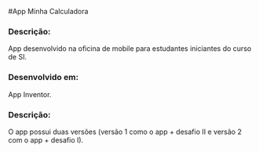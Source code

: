 #App Minha Calculadora

### Descrição:
App desenvolvido na oficina de mobile para estudantes iniciantes do curso de SI. 

### Desenvolvido em: 
App Inventor.

### Descrição: 
O app possui duas versões (versão 1 como o app + desafio II e versão 2 com o app + desafio I).

